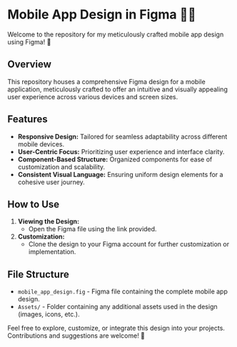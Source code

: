 # Mobile App Design in Figma 📱✨

Welcome to the repository for my meticulously crafted mobile app design using Figma! 🎨

## Overview
This repository houses a comprehensive Figma design for a mobile application, meticulously crafted to offer an intuitive and visually appealing user experience across various devices and screen sizes.

## Features
- **Responsive Design:** Tailored for seamless adaptability across different mobile devices.
- **User-Centric Focus:** Prioritizing user experience and interface clarity.
- **Component-Based Structure:** Organized components for ease of customization and scalability.
- **Consistent Visual Language:** Ensuring uniform design elements for a cohesive user journey.

## How to Use
1. **Viewing the Design:**
   - Open the Figma file using the link provided.
2. **Customization:**
   - Clone the design to your Figma account for further customization or implementation.

## File Structure
- `mobile_app_design.fig` - Figma file containing the complete mobile app design.
- `Assets/` - Folder containing any additional assets used in the design (images, icons, etc.).

Feel free to explore, customize, or integrate this design into your projects. Contributions and suggestions are welcome! 🌟
